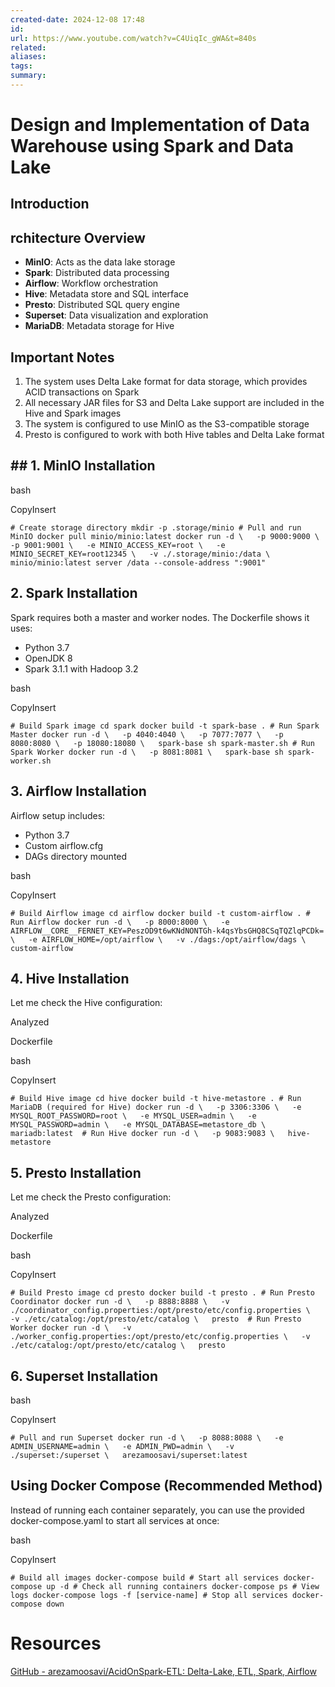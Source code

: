 ```yaml
---
created-date: 2024-12-08 17:48
id: 
url: https://www.youtube.com/watch?v=C4UiqIc_gWA&t=840s
related: 
aliases: 
tags: 
summary:
---
```

# Design and Implementation of Data Warehouse using Spark and Data Lake

## Introduction

## rchitecture Overview

- **MinIO**: Acts as the data lake storage
- **Spark**: Distributed data processing
- **Airflow**: Workflow orchestration
- **Hive**: Metadata store and SQL interface
- **Presto**: Distributed SQL query engine
- **Superset**: Data visualization and exploration
- **MariaDB**: Metadata storage for Hive

## Important Notes

1. The system uses Delta Lake format for data storage, which provides ACID transactions on Spark
2. All necessary JAR files for S3 and Delta Lake support are included in the Hive and Spark images
3. The system is configured to use MinIO as the S3-compatible storage
4. Presto is configured to work with both Hive tables and Delta Lake format

## ## 1. MinIO Installation

bash

CopyInsert

`# Create storage directory mkdir -p .storage/minio # Pull and run MinIO docker pull minio/minio:latest docker run -d \   -p 9000:9000 \   -p 9001:9001 \   -e MINIO_ACCESS_KEY=root \   -e MINIO_SECRET_KEY=root12345 \   -v ./.storage/minio:/data \   minio/minio:latest server /data --console-address ":9001"`

## 2. Spark Installation

Spark requires both a master and worker nodes. The Dockerfile shows it uses:

- Python 3.7
- OpenJDK 8
- Spark 3.1.1 with Hadoop 3.2

bash

CopyInsert

`# Build Spark image cd spark docker build -t spark-base . # Run Spark Master docker run -d \   -p 4040:4040 \   -p 7077:7077 \   -p 8080:8080 \   -p 18080:18080 \   spark-base sh spark-master.sh # Run Spark Worker docker run -d \   -p 8081:8081 \   spark-base sh spark-worker.sh`

## 3. Airflow Installation

Airflow setup includes:

- Python 3.7
- Custom airflow.cfg
- DAGs directory mounted

bash

CopyInsert

`# Build Airflow image cd airflow docker build -t custom-airflow . # Run Airflow docker run -d \   -p 8000:8000 \   -e AIRFLOW__CORE__FERNET_KEY=PeszOD9t6wKNdNONTGh-k4qsYbsGHQ8CSqTQZlqPCDk= \   -e AIRFLOW_HOME=/opt/airflow \   -v ./dags:/opt/airflow/dags \   custom-airflow`

## 4. Hive Installation

Let me check the Hive configuration:

Analyzed

Dockerfile

bash

CopyInsert

`# Build Hive image cd hive docker build -t hive-metastore . # Run MariaDB (required for Hive) docker run -d \   -p 3306:3306 \   -e MYSQL_ROOT_PASSWORD=root \   -e MYSQL_USER=admin \   -e MYSQL_PASSWORD=admin \   -e MYSQL_DATABASE=metastore_db \   mariadb:latest  # Run Hive docker run -d \   -p 9083:9083 \   hive-metastore`

## 5. Presto Installation

Let me check the Presto configuration:

Analyzed

Dockerfile

bash

CopyInsert

`# Build Presto image cd presto docker build -t presto . # Run Presto Coordinator docker run -d \   -p 8888:8888 \   -v ./coordinator_config.properties:/opt/presto/etc/config.properties \   -v ./etc/catalog:/opt/presto/etc/catalog \   presto  # Run Presto Worker docker run -d \   -v ./worker_config.properties:/opt/presto/etc/config.properties \   -v ./etc/catalog:/opt/presto/etc/catalog \   presto`

## 6. Superset Installation

bash

CopyInsert

`# Pull and run Superset docker run -d \   -p 8088:8088 \   -e ADMIN_USERNAME=admin \   -e ADMIN_PWD=admin \   -v ./superset:/superset \   arezamoosavi/superset:latest`

## Using Docker Compose (Recommended Method)

Instead of running each container separately, you can use the provided docker-compose.yaml to start all services at once:

bash

CopyInsert

`# Build all images docker-compose build # Start all services docker-compose up -d # Check all running containers docker-compose ps # View logs docker-compose logs -f [service-name] # Stop all services docker-compose down`

# Resources 
[GitHub - arezamoosavi/AcidOnSpark-ETL: Delta-Lake, ETL, Spark, Airflow](https://github.com/arezamoosavi/AcidOnSpark-ETL) 